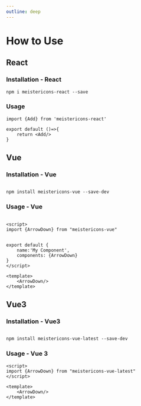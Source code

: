 ```yaml
---
outline: deep
---
```

# How to Use

## React

### Installation - React

```npm
npm i meistericons-react --save
```

### Usage

```jsx|tsx
import {Add} from 'meistericons-react'

export default ()=>{
    return <Add/>
}
```

## Vue

### Installation - Vue

```npm

npm install meistericons-vue --save-dev
```

### Usage - Vue

```jsx|tsx

<script>
import {ArrowDown} from "meistericons-vue"


export default {
    name:'My Component',
    components: {ArrowDown}
}
</script>

<template>
    <ArrowDown/>
</template>
```

## Vue3

### Installation - Vue3

```npm

npm install meistericons-vue-latest --save-dev
```

### Usage - Vue 3

```jsx|tsx
<script>
import {ArrowDown} from "meistericons-vue-latest"
</script>

<template>
    <ArrowDown/>
</template>
```
